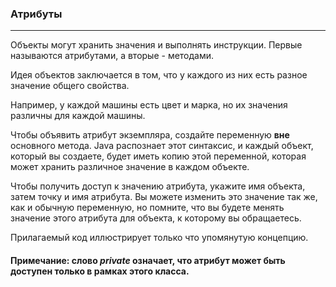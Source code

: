 ### Атрибуты
***

Объекты могут хранить значения и выполнять инструкции. Первые называются атрибутами, а вторые - методами.

Идея объектов заключается в том, что у каждого из них есть разное значение общего свойства.

Например, у каждой машины есть цвет и марка, но их значения различны для каждой машины.

Чтобы объявить атрибут экземпляра, создайте переменную **вне** основного метода.
Java распознает этот синтаксис, и каждый объект, который вы создаете, будет иметь копию этой переменной, которая может хранить различное значение в каждом объекте.

Чтобы получить доступ к значению атрибута, укажите имя объекта, затем точку и имя атрибута.
Вы можете изменить это значение так же, как и обычную переменную, но помните, что вы будете
менять значение этого атрибута для объекта, к которому вы обращаетесь.

Прилагаемый код иллюстрирует только что упомянутую концепцию.

#### Примечание: слово *private* означает, что атрибут может быть доступен только в рамках этого класса.